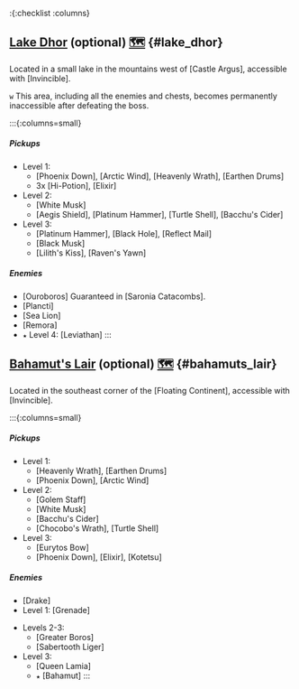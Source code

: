 :{:checklist :columns}

## [Lake Dhor](@) (optional) [🗺️](https://gamefaqs.gamespot.com/pc/793808-final-fantasy-iii/map/7037-lake-dohr) {#lake_dhor}

Located in a small lake in the mountains west of [Castle Argus], accessible with [Invincible].

`w` This area, including all the enemies and chests, becomes permanently inaccessible after defeating the boss.

:::{:columns=small}
##### Pickups
- Level 1:
  * [Phoenix Down], [Arctic Wind], [Heavenly Wrath], [Earthen Drums]
  * 3x [Hi-Potion], [Elixir]
- Level 2:
  * [White Musk]
  * [Aegis Shield], [Platinum Hammer], [Turtle Shell], [Bacchu's Cider]
- Level 3:
  * [Platinum Hammer], [Black Hole], [Reflect Mail]
  * [Black Musk]
  * [Lilith's Kiss], [Raven's Yawn]
##### Enemies
* [Ouroboros]
  Guaranteed in [Saronia Catacombs].
* [Plancti]
* [Sea Lion]
* [Remora]
* `★` Level 4: [Leviathan]
:::




## [Bahamut's Lair](@) (optional) [🗺️](https://gamefaqs.gamespot.com/pc/793808-final-fantasy-iii/map/7050-bahamuts-lair) {#bahamuts_lair}

Located in the southeast corner of the [Floating Continent], accessible with [Invincible].

:::{:columns=small}
##### Pickups
- Level 1:
  * [Heavenly Wrath], [Earthen Drums]
  * [Phoenix Down], [Arctic Wind]
- Level 2:
  * [Golem Staff]
  * [White Musk]
  * [Bacchu's Cider]
  * [Chocobo's Wrath], [Turtle Shell]
- Level 3:
  * [Eurytos Bow]
  * [Phoenix Down], [Elixir], [Kotetsu]
##### Enemies
* [Drake]
* Level 1: [Grenade]
- Levels 2-3:
  * [Greater Boros]
  * [Sabertooth Liger]
- Level 3:
  * [Queen Lamia]
  * `★` [Bahamut]
:::